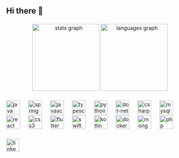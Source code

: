 <h2 align="left">Hi there 👋</h2>

###

<div align="center">
  <img src="https://github-readme-stats.vercel.app/api?username=luismglz&hide_title=false&hide_rank=false&show_icons=true&include_all_commits=true&count_private=true&disable_animations=false&theme=tokyonight&locale=en&hide_border=false&order=1" height="180" alt="stats graph"  />
  <img src="https://github-readme-stats.vercel.app/api/top-langs?username=luismglz&locale=en&hide_title=false&layout=compact&card_width=320&langs_count=8&theme=tokyonight&hide_border=false&order=2" height="180" alt="languages graph"  />
</div>

###

<div align="left">
  <img src="https://cdn.jsdelivr.net/gh/devicons/devicon/icons/java/java-original.svg" height="37" alt="java logo"  />
  <img width="14" />
  <img src="https://cdn.jsdelivr.net/gh/devicons/devicon/icons/spring/spring-original.svg" height="37" alt="spring logo"  />
  <img width="14" />
  <img src="https://cdn.jsdelivr.net/gh/devicons/devicon/icons/javascript/javascript-original.svg" height="37" alt="javascript logo"  />
  <img width="14" />
  <img src="https://cdn.jsdelivr.net/gh/devicons/devicon/icons/typescript/typescript-original.svg" height="37" alt="typescript logo"  />
  <img width="14" />
  <img src="https://cdn.jsdelivr.net/gh/devicons/devicon/icons/python/python-original.svg" height="37" alt="python logo"  />
  <img width="14" />
  <img src="https://skillicons.dev/icons?i=dotnet" height="37" alt="dot-net logo"  />
  <img width="14" />
  <img src="https://skillicons.dev/icons?i=cs" height="37" alt="csharp logo"  />
  <img width="14" />
  <img src="https://cdn.jsdelivr.net/gh/devicons/devicon/icons/mysql/mysql-original.svg" height="37" alt="mysql logo"  />
  <img width="14" />
  <img src="https://cdn.jsdelivr.net/gh/devicons/devicon/icons/react/react-original.svg" height="37" alt="react logo"  />
  <img width="14" />
  <img src="https://cdn.jsdelivr.net/gh/devicons/devicon/icons/css3/css3-original.svg" height="37" alt="css3 logo"  />
  <img width="14" />
  <img src="https://cdn.jsdelivr.net/gh/devicons/devicon/icons/flutter/flutter-original.svg" height="37" alt="flutter logo"  />
  <img width="14" />
  <img src="https://skillicons.dev/icons?i=swift" height="37" alt="swift logo"  />
  <img width="14" />
  <img src="https://cdn.jsdelivr.net/gh/devicons/devicon/icons/kotlin/kotlin-original.svg" height="37" alt="kotlin logo"  />
  <img width="14" />
  <img src="https://cdn.jsdelivr.net/gh/devicons/devicon/icons/docker/docker-original.svg" height="37" alt="docker logo"  />
  <img width="14" />
  <img src="https://cdn.jsdelivr.net/gh/devicons/devicon/icons/mongodb/mongodb-original.svg" height="37" alt="mongodb logo"  />
  <img width="14" />
  <img src="https://cdn.jsdelivr.net/gh/devicons/devicon/icons/php/php-original.svg" height="37" alt="php logo"  />
</div>

###

<div align="left">
  <a href="https://www.linkedin.com/in/luis-mario-gonzález-luna-645668175" target="_blank">
    <img src="https://img.shields.io/static/v1?message=LinkedIn&logo=linkedin&label=&color=0077B5&logoColor=white&labelColor=&style=for-the-badge" height="35" alt="linkedin logo"  />
  </a>
</div>

###
